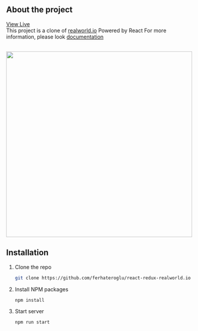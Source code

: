 

## About the project 

[View Live](https://real-world-io-clone-react-redux.netlify.app/#)
<br/>
This project is a clone of [realworld.io](https://demo.realworld.io/#/)
Powered by React
For more information, please look [documentation](https://realworld-docs.netlify.app/)


<br/>

<img width="500" src="./review.gif">

## Installation

1. Clone the repo
   ```sh
   git clone https://github.com/ferhateroglu/react-redux-realworld.io
   ```
2. Install NPM packages
   ```sh
   npm install
   ```
3. Start server
   ```sh
   npm run start
   ```




